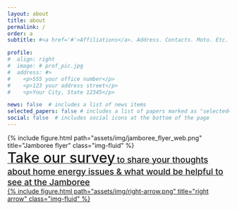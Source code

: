 ```yaml
---
layout: about
title: about
permalink: /
order: a
subtitle: #<a href='#'>Affiliations</a>. Address. Contacts. Moto. Etc.

profile:
#  align: right
#  image: # prof_pic.jpg
#  address: #>
#    <p>555 your office number</p>
#    <p>123 your address street</p>
#    <p>Your City, State 12345</p>

news: false  # includes a list of news items
selected_papers: false # includes a list of papers marked as "selected={true}"
social: false  # includes social icons at the bottom of the page
---
```


<div class="row justify-content-sm-center">
    <div class="col-sm-2 col-md-0"></div>
    <div class="col-sm-8 col-md-0">
        {% include figure.html path="assets/img/jamboree_flyer_web.png" title="Jamboree flyer" class="img-fluid" %}
    </div>
    <div class="col-sm-2 col-md-0"></div>
</div>

<div class="row justify-content-sm-center">
    <div class="col-sm-2 col-md-0"></div>
    <div class="col-sm-8 col-md-0">
      <a class="dropdown-item" href="https://forms.gle/MXj4Cdsj8strL2J26">
        <div class="col-0" style="border-radius: 25px; background: {$blue-color}">
          <div class="col-10">
              <span style="font-weight: 500;font-size: 2.0rem;color: {$white-color}">Take our survey</span>
              <span style="font-weight: 500;font-size: 1.2rem;color: {$white-color}">to share your thoughts about home energy issues & what would be helpful to see at the Jamboree</span>
          </div>
          <div class="col-2">
            {% include figure.html path="assets/img/right-arrow.png" title="right arrow" class="img-fluid" %}
          </div>
        </div>
      </a>
    </div>
    <div class="col-sm-2 col-md-0"></div>
</div>

<!-- <span style="font-weight: 300;font-size: 2.0rem">Islesboro Community</span>
<span style="font-weight: 500;font-size: 2.5rem">Energy Jamboree</span> -->

<!-- Write your biography here. Tell the world about yourself. Link to your favorite [subreddit](http://reddit.com). You can put a picture in, too. The code is already in, just name your picture `prof_pic.jpg` and put it in the `img/` folder.

Put your address / P.O. box / other info right below your picture. You can also disable any these elements by editing `profile` property of the YAML header of your `_pages/about.md`. Edit `_bibliography/papers.bib` and Jekyll will render your [publications page](/al-folio/publications/) automatically.

Link to your social media connections, too. This theme is set up to use [Font Awesome icons](http://fortawesome.github.io/Font-Awesome/) and [Academicons](https://jpswalsh.github.io/academicons/), like the ones below. Add your Facebook, Twitter, LinkedIn, Google Scholar, or just disable all of them. -->
